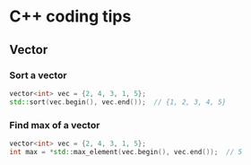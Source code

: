 
# C++ coding tips

## Vector

### Sort a vector

```cpp
vector<int> vec = {2, 4, 3, 1, 5};
std::sort(vec.begin(), vec.end());  // {1, 2, 3, 4, 5}
```

### Find max of a vector

```cpp
vector<int> vec = {2, 4, 3, 1, 5};
int max = *std::max_element(vec.begin(), vec.end());  // 5
```
